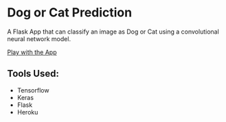# Dog or Cat Prediction
A Flask App that can classify an image as Dog or Cat
using a convolutional neural network model.  

[Play with the App](https://dogcatprediction.herokuapp.com/)



## Tools Used:
* Tensorflow
* Keras
* Flask
* Heroku

